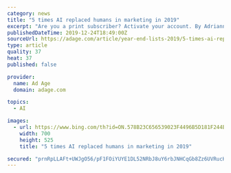 ```yaml
---
category: news
title: "5 times AI replaced humans in marketing in 2019"
excerpt: "Are you a print subscriber? Activate your account. By Adrianne Pasquarelli - 6 hours 33 min ago By Lindsay Rittenhouse - 7 hours 33 min ago By Jack Neff - 8 hours 33 min ago By Ad Age Studio 30 - 19 hours 53 min ago By Garett Sloane - 21 hours 2 min ago By George P. Slefo - 4 months 2 weeks ago By Adrianne Pasquarelli. Published on December 24 ..."
publishedDateTime: 2019-12-24T18:49:00Z
sourceUrl: https://adage.com/article/year-end-lists-2019/5-times-ai-replaced-humans-marketing-2019/2221871
type: article
quality: 37
heat: 37
published: false

provider:
  name: Ad Age
  domain: adage.com

topics:
  - AI

images:
  - url: https://www.bing.com/th?id=ON.578B23C656539023F4496B5D181F244B
    width: 700
    height: 525
    title: "5 times AI replaced humans in marketing in 2019"

secured: "prnRpLLAFt+UWJgO56/pF1FOiYUYE1DL52NRbJ8uY6rbJNHCqGb8Zz6UVRucHNzp6NJEUVWx/FqtOho6svnTcoM0yqI+cYpMjmHuv/yCJjT5sSkzL/l/wRPxe3doW+hsKz74Ms6Rj5XC0XskQsWHBwKSrsrPdFN9cyqRjN5j7W6VZzTP4jpkq32Yh4kRybWlRH2ST3Rwd012eix7JYFGrilA6pn6HRoOY2ySSr1NtHj5YZhPuRrepJLABTKihdLsiOAkVHYB8RwswUyEbHvV1Q==;zOjETTVCSU7HjOERYUb5Og=="
---
```


